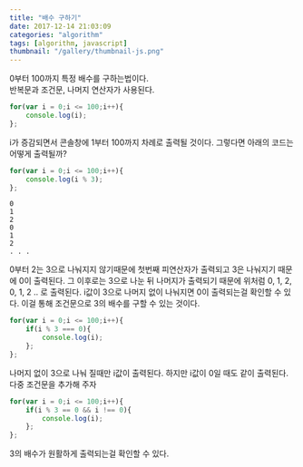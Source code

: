 ```yaml
---
title: "배수 구하기"
date: 2017-12-14 21:03:09
categories: "algorithm"
tags: [algorithm, javascript]
thumbnail: "/gallery/thumbnail-js.png"
---
```


0부터 100까지 특정 배수를 구하는법이다.  
반복문과 조건문, 나머지 연산자가 사용된다.

<!-- more -->

```javascript
for(var i = 0;i <= 100;i++){
    console.log(i);
};
```

i가 증감되면서 콘솔창에 1부터 100까지 차례로 출력될 것이다. 그렇다면 아래의 코드는 어떻게 출력될까?

```javascript
for(var i = 0;i <= 100;i++){
    console.log(i % 3);
};
```
```
0  
1  
2  
0  
1  
2  
. . .
```
0부터 2는 3으로 나눠지지 않기때문에 첫번째 피연산자가 출력되고 3은 나눠지기 때문에 0이 출력된다. 그 이후로는 3으로 나눈 뒤 나머지가 출력되기 때문에 위처럼 0, 1, 2, 0, 1, 2 .. 로 출력된다. i값이 3으로 나머지 없이 나눠지면 0이 출력되는걸 확인할 수 있다. 이걸 통해 조건문으로 3의 배수를 구할 수 있는 것이다.

```javascript
for(var i = 0;i <= 100;i++){
    if(i % 3 === 0){
        console.log(i);
    };
};
```

나머지 없이 3으로 나눠 질때만 i값이 출력된다. 하지만 i값이 0일 때도 같이 출력된다. 다중 조건문을 추가해 주자

```javascript
for(var i = 0;i <= 100;i++){
    if(i % 3 == 0 && i !== 0){
        console.log(i);
    };
};
```

3의 배수가 원활하게 출력되는걸 확인할 수 있다.

